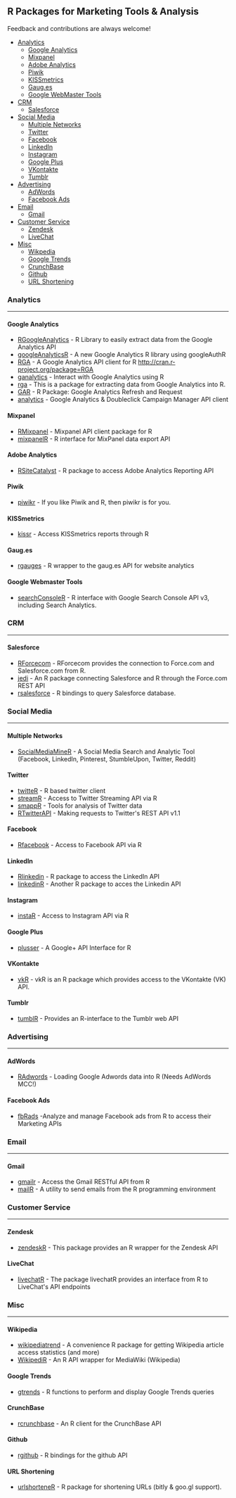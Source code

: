 ## R Packages for Marketing Tools & Analysis

Feedback and contributions are always welcome!

- [Analytics](#analytics)
    - [Google Analytics](#google-analytics)
    - [Mixpanel](#mixpanel)
    - [Adobe Analytics](#adobe-analytics)
    - [Piwik](#piwik)
    - [KISSmetrics](#kissmetrics)
    - [Gaug.es](#gaug.es)
    - [Google WebMaster Tools](#google-webmaster-tools)
- [CRM](#crm)
    - [Salesforce](#salesforce)      
- [Social Media](#social-media)
    - [Multiple Networks](#multiple-networks)  
    - [Twitter](#twitter)
    - [Facebook](#facebook)
    - [LinkedIn](#linkedin)
    - [Instagram](#instagram)
    - [Google Plus](#google-plus)
    - [VKontakte](#vkontakte)
    - [Tumblr](#tumblr)
- [Advertising](#advertising)
    - [AdWords](#adwords)
    - [Facebook Ads](#facebook-ads)
- [Email](#email)
    - [Gmail](#gmail)
- [Customer Service](#customer-service)
    - [Zendesk](#zendesk)
    - [LiveChat](#livechat)
- [Misc](#misc)
    - [Wikpedia](#wikipedia)
    - [Google Trends](#google-trends)
    - [CrunchBase](#crunchBase)
    - [Github](#github)
    - [URL Shortening](#url-shortening)

### Analytics
***

#### Google Analytics
* [RGoogleAnalytics](https://github.com/Tatvic/RGoogleAnalytics) - R Library to easily extract data from the Google Analytics API
* [googleAnalyticsR](https://github.com/MarkEdmondson1234/googleAnalyticsR_public) - A new Google Analytics R library using googleAuthR
* [RGA](https://github.com/artemklevtsov/RGA) - A Google Analytics API client for R http://cran.r-project.org/package=RGA
* [ganalytics](https://github.com/jdeboer/ganalytics) - Interact with Google Analytics using R
* [rga](https://github.com/skardhamar/rga) - This is a package for extracting data from Google Analytics into R.
* [GAR](https://github.com/andrewgeisler/GAR) - R Package: Google Analytics Refresh and Request
* [analytics](https://github.com/badrigit/analytics) - Google Analytics & Doubleclick Campaign Manager API client

#### Mixpanel
* [RMixpanel](https://github.com/7factory/RMixpanel) - Mixpanel API client package for R
* [mixpanelR](https://github.com/realAkhmed/mixpanelR) - R interface for MixPanel data export API

#### Adobe Analytics
* [RSiteCatalyst](https://github.com/randyzwitch/RSiteCatalyst) - R package to access Adobe Analytics Reporting API

#### Piwik
* [piwikr](https://github.com/amarder/piwikr) - If you like Piwik and R, then piwikr is for you.

#### KISSmetrics
* [kissr](https://github.com/unbounce/kissr) - Access KISSmetrics reports through R

#### Gaug.es
* [rgauges](https://github.com/ropensci/rgauges) - R wrapper to the gaug.es API for website analytics

#### Google Webmaster Tools
* [searchConsoleR](https://github.com/MarkEdmondson1234/searchConsoleR) - R interface with Google Search Console API v3, including Search Analytics. 

### CRM
***

#### Salesforce
* [RForcecom](https://github.com/hiratake55/RForcecom) - RForcecom provides the connection to Force.com and Salesforce.com from R. 
* [jedi](https://github.com/nteetor/jedi) - An R package connecting Salesforce and R through the Force.com REST API
* [rsalesforce](https://github.com/mebaran/rsalesforce) - R bindings to query Salesforce database.


### Social Media
***

#### Multiple Networks
* [SocialMediaMineR](http://cran.r-project.org/web/packages/SocialMediaMineR/index.html) - A Social Media Search and Analytic Tool (Facebook, LinkedIn, Pinterest, StumbleUpon, Twitter, Reddit)

#### Twitter
* [twitteR](https://github.com/geoffjentry/twitteR) - R based twitter client
* [streamR](https://github.com/pablobarbera/streamR) - Access to Twitter Streaming API via R
* [smappR](https://github.com/SMAPPNYU/smappR) - Tools for analysis of Twitter data
* [RTwitterAPI](https://github.com/joyofdata/RTwitterAPI) - Making requests to Twitter's REST API v1.1

#### Facebook
* [Rfacebook](https://github.com/pablobarbera/Rfacebook) - Access to Facebook API via R

#### LinkedIn
* [Rlinkedin](https://github.com/mpiccirilli/Rlinkedin) - R package to access the LinkedIn API
* [linkedinR](https://github.com/RossiLorenzo/linkedinR) - Another R package to acces the Linkedin API

#### Instagram
* [instaR](https://github.com/pablobarbera/instaR) - Access to Instagram API via R

#### Google Plus
* [plusser](https://github.com/tophcito/plusser) - A Google+ API Interface for R

#### VKontakte
* [vkR](https://github.com/Dementiy/vkR) - vkR is an R package which provides access to the VKontakte (VK) API.

#### Tumblr
* [tumblR](http://cran.r-project.org/web/packages/tumblR/index.html) - Provides an R-interface to the Tumblr web API

### Advertising
***

#### AdWords
* [RAdwords](https://github.com/jburkhardt/RAdwords) - Loading Google Adwords data into R (Needs AdWords MCC!)

#### Facebook Ads
* [fbRads](https://github.com/cardcorp/fbRads) -Analyze and manage Facebook ads from R to access their Marketing APIs

### Email
***

#### Gmail
* [gmailr](https://github.com/jimhester/gmailr) - Access the Gmail RESTful API from R
* [mailR](https://github.com/rpremraj/mailR) - A utility to send emails from the R programming environment 

### Customer Service
***

#### Zendesk
* [zendeskR](http://cran.r-project.org/web/packages/zendeskR/index.html) - This package provides an R wrapper for the Zendesk API

#### LiveChat
* [livechatR](https://github.com/lawwu/livechatR) - The package livechatR provides an interface from R to LiveChat's API endpoints


### Misc
***

#### Wikipedia
* [wikipediatrend](https://github.com/petermeissner/wikipediatrend) - A convenience R package for getting Wikipedia article access statistics (and more)
* [WikipediR](https://github.com/Ironholds/WikipediR) - An R API wrapper for MediaWiki (Wikipedia)

#### Google Trends
* [gtrends](https://github.com/PMassicotte/gtrendsR) - R functions to perform and display Google Trends queries

#### CrunchBase
* [rcrunchbase](https://github.com/tarakc02/rcrunchbase) - An R client for the CrunchBase API

#### Github
* [rgithub](https://github.com/cscheid/rgithub) - R bindings for the github API

#### URL Shortening
* [urlshorteneR](https://github.com/DataWookie/urlshorteneR) - R package for shortening URLs (bitly & goo.gl support).

